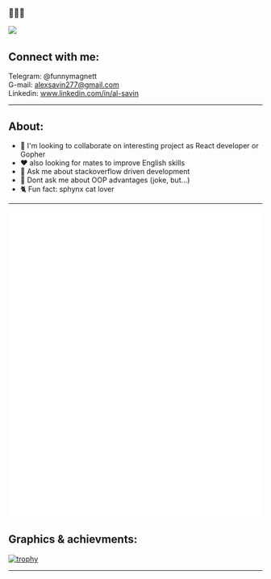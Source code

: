 
### 👋👋👋



 ![](https://komarev.com/ghpvc/?username=SashaSavin&style=flat-square)
 


## Connect with me:<br>

Telegram: @funnymagnett <br>
G-mail: alexsavin277@gmail.com <br>
Linkedin: www.linkedin.com/in/al-savin <br>
<hr>

## About:<br>
- 👯 I'm looking to collaborate on interesting project as React developer or Gopher<br>
- ❤️ also looking for mates to improve English skills<br>
- 📖 Ask me about stackoverflow driven development <br>
- 💬 Dont ask me about OOP advantages  (joke, but...)  <br>
- 🐈 Fun fact: sphynx cat lover <br>
<hr>

![Metrics](https://github.com/SashaSavin/SashaSavin/blob/main/github-metrics.svg)

## Graphics & achievments:<br>

[![trophy](https://github-profile-trophy.vercel.app/?username=SashaSavin&column=3&margin-w=15&margin-h=15&theme=tokyonight)](https://github.com/ryo-ma/github-profile-trophy)
<hr>



